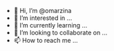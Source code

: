 - 👋 Hi, I’m @omarzina
- 👀 I’m interested in ...
- 🌱 I’m currently learning ...
- 💞️ I’m looking to collaborate on ...
- 📫 How to reach me ...

<!---
omarzina/omarzina is a ✨ special ✨ repository because its `README.md` (this file) appears on your GitHub profile.
You can click the Preview link to take a look at your changes.
--->
